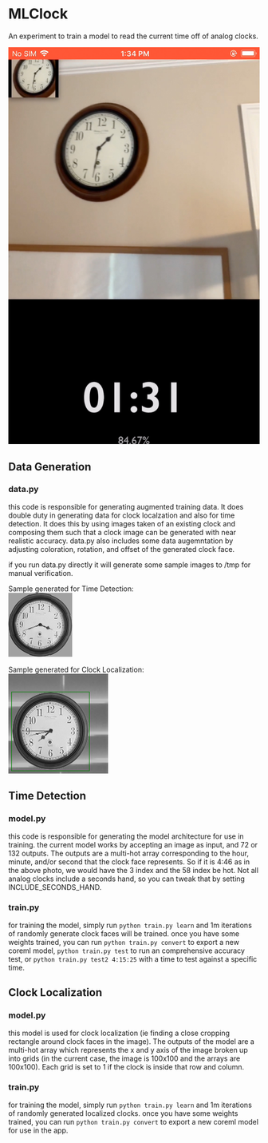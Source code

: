 # MLClock

An experiment to train a model to read the current time off of analog clocks.

![demo](https://github.com/KittyMac/MLClock/blob/master/meta/demo.jpg?raw=true)


## Data Generation

### data.py

this code is responsible for generating augmented training data. It does double duty in generating data for clock localzation and also for time detection. It does this by using images taken of an existing clock and composing them such that a clock image can be generated with near realistic accuracy. data.py also includes some data augemntation by adjusting coloration, rotation, and offset of the generated clock face.  

if you run data.py directly it will generate some sample images to /tmp for manual verification.

Sample generated for Time Detection:  
![demo2](https://github.com/KittyMac/MLClock/blob/master/meta/demo2.png?raw=true)

Sample generated for Clock Localization:  
![demo2](https://github.com/KittyMac/MLClock/blob/master/meta/demo3.png?raw=true)


## Time Detection

### model.py

this code is responsible for generating the model architecture for use in training. the current model works by accepting an image as input, and 72 or 132 outputs. The outputs are a multi-hot array corresponding to the hour, minute, and/or second that the clock face represents. So if it is 4:46 as in the above photo, we would have the 3 index and the 58 index be hot. Not all analog clocks include a seconds hand, so you can tweak that by setting INCLUDE_SECONDS_HAND.


### train.py

for training the model, simply run `python train.py learn` and 1m iterations of randomly generate clock faces will be trained.  once you have some weights trained, you can run `python train.py convert` to export a new coreml model, `python train.py test` to run an comprehensive accuracy test, or `python train.py test2 4:15:25` with a time to test against a specific time.


## Clock Localization

### model.py

this model is used for clock localization (ie finding a close cropping rectangle around clock faces in the image).  The outputs of the model are a multi-hot array which represents the x and y axis of the image broken up into grids (in the current case, the image is 100x100 and the arrays are 100x100). Each grid is set to 1 if the clock is inside that row and column.


### train.py

for training the model, simply run `python train.py learn` and 1m iterations of randomly generated localized clocks.  once you have some weights trained, you can run `python train.py convert` to export a new coreml model for use in the app.

